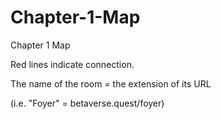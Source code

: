 # Chapter-1-Map
Chapter 1 Map


Red lines indicate connection.

The name of the room = the extension of its URL

(i.e. "Foyer" = betaverse.quest/foyer)
